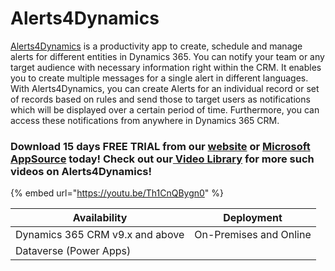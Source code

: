 # Alerts4Dynamics

[Alerts4Dynamics](https://www.inogic.com/product/productivity-apps/add-manage-schedule-notifications-alerts-4-dynamics-365-crm) is a productivity app to create, schedule and manage alerts for different entities in Dynamics 365. You can notify your team or any target audience with necessary information right within the CRM. It enables you to create multiple messages for a single alert in different languages. With Alerts4Dynamics, you can create Alerts for an individual record or set of records based on rules and send those to target users as notifications which will be displayed over a certain period of time. Furthermore, you can access these notifications from anywhere in Dynamics 365 CRM.

### Download 15 days FREE TRIAL from our [website](https://www.inogic.com/product/productivity-apps/add-manage-schedule-notifications-alerts-4-dynamics-365-crm) or [Microsoft AppSource](https://appsource.microsoft.com/en-gb/product/dynamics-365/inogic.alerts-4-dynamics-add-manage-schedule-notification?tab=Overview) today! Check out our[ Video Library](https://www.youtube.com/channel/UCM4V7ousgLSu1hbOEv4DUuQ?sub\_confirmation=1) for more such videos on Alerts4Dynamics!

{% embed url="https://youtu.be/Th1CnQBygn0" %}

| Availability                    | Deployment              |
| ------------------------------- | ----------------------- |
| Dynamics 365 CRM v9.x and above |  On-Premises and Online |
| Dataverse (Power Apps)          |                         |

